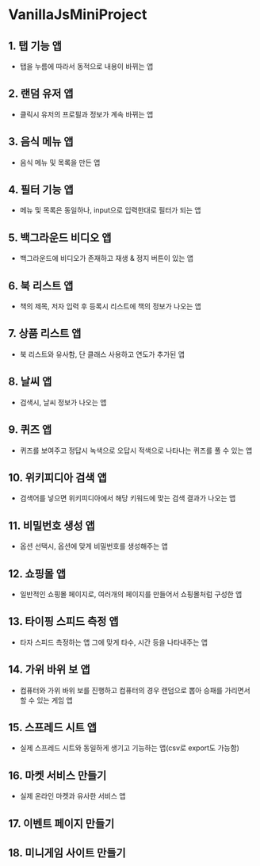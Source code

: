 # VanillaJsMiniProject

## 1. 탭 기능 앱
- 탭을 누름에 따라서 동적으로 내용이 바뀌는 앱
## 2. 랜덤 유저 앱
- 클릭시 유저의 프로필과 정보가 계속 바뀌는 앱
## 3. 음식 메뉴 앱
- 음식 메뉴 및 목록을 만든 앱
## 4. 필터 기능 앱
- 메뉴 및 목록은 동일하나, input으로 입력한대로 필터가 되는 앱
## 5. 백그라운드 비디오 앱
- 백그라운드에 비디오가 존재하고 재생 & 정지 버튼이 있는 앱
## 6. 북 리스트 앱
- 책의 제목, 저자 입력 후 등록시 리스트에 책의 정보가 나오는 앱
## 7. 상품 리스트 앱
- 북 리스트와 유사함, 단 클래스 사용하고 연도가 추가된 앱
## 8. 날씨 앱
- 검색시, 날씨 정보가 나오는 앱
## 9. 퀴즈 앱
- 퀴즈를 보여주고 정답시 녹색으로 오답시 적색으로 나타나는 퀴즈를 풀 수 있는 앱
## 10. 위키피디아 검색 앱
- 검색어를 넣으면 위키피디아에서 해당 키워드에 맞는 검색 결과가 나오는 앱
## 11. 비밀번호 생성 앱
- 옵션 선택시, 옵션에 맞게 비밀번호를 생성해주는 앱
## 12. 쇼핑몰 앱
- 일반적인 쇼핑몰 페이지로, 여러개의 페이지를 만들어서 쇼핑몰처럼 구성한 앱
## 13. 타이핑 스피드 측정 앱
- 타자 스피드 측정하는 앱 그에 맞게 타수, 시간 등을 나타내주는 앱
## 14. 가위 바위 보 앱
- 컴퓨터와 가위 바위 보를 진행하고 컴퓨터의 경우 랜덤으로 뽑아 승패를 가리면서 할 수 있는 게임 앱
## 15. 스프레드 시트 앱
- 실제 스프레드 시트와 동일하게 생기고 기능하는 앱(csv로 export도 가능함)
## 16. 마켓 서비스 만들기
- 실제 온라인 마켓과 유사한 서비스 앱
## 17. 이벤트 페이지 만들기

## 18. 미니게임 사이트 만들기